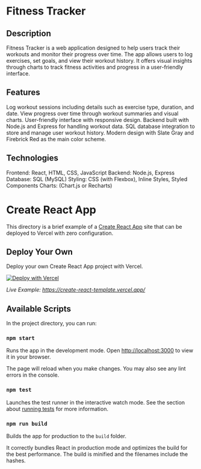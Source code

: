 # Fitness Tracker

## Description

Fitness Tracker is a web application designed to help users track their workouts and monitor their progress over time. The app allows users to log exercises, set goals, and view their workout history. It offers visual insights through charts to track fitness activities and progress in a user-friendly interface.

## Features

Log workout sessions including details such as exercise type, duration, and date.
View progress over time through workout summaries and visual charts.
User-friendly interface with responsive design.
Backend built with Node.js and Express for handling workout data.
SQL database integration to store and manage user workout history.
Modern design with Slate Gray and Firebrick Red as the main color scheme.

## Technologies

Frontend: React, HTML, CSS, JavaScript
Backend: Node.js, Express
Database: SQL (MySQL)
Styling: CSS (with Flexbox), Inline Styles, Styled Components 
Charts: (Chart.js or Recharts)


# Create React App

This directory is a brief example of a [Create React App](https://github.com/facebook/create-react-app) site that can be deployed to Vercel with zero configuration.

## Deploy Your Own

Deploy your own Create React App project with Vercel.

[![Deploy with Vercel](https://vercel.com/button)](https://vercel.com/new/clone?repository-url=https://github.com/vercel/vercel/tree/main/examples/create-react-app&template=create-react-app)

_Live Example: https://create-react-template.vercel.app/_

## Available Scripts

In the project directory, you can run:

### `npm start`

Runs the app in the development mode. Open [http://localhost:3000](http://localhost:3000) to view it in your browser.

The page will reload when you make changes. You may also see any lint errors in the console.

### `npm test`

Launches the test runner in the interactive watch mode. See the section about [running tests](https://facebook.github.io/create-react-app/docs/running-tests) for more information.

### `npm run build`

Builds the app for production to the `build` folder.

It correctly bundles React in production mode and optimizes the build for the best performance. The build is minified and the filenames include the hashes.


